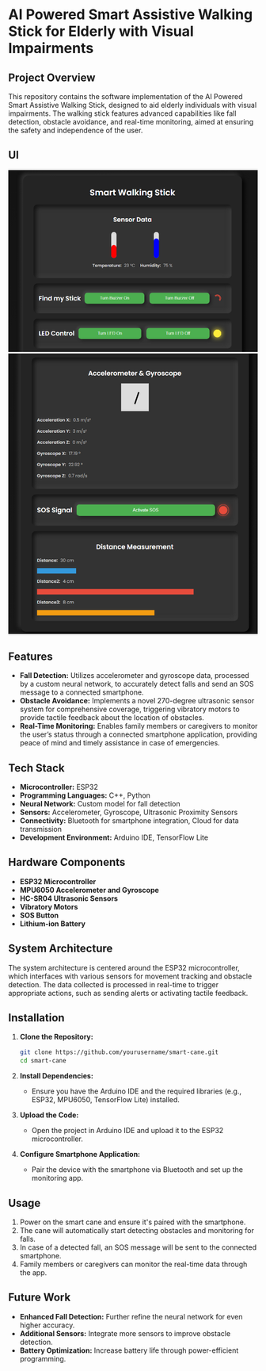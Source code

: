 # AI Powered Smart Assistive Walking Stick for Elderly with Visual Impairments

## Project Overview

This repository contains the software implementation of the AI Powered Smart Assistive Walking Stick, designed to aid elderly individuals with visual impairments. The walking stick features advanced capabilities like fall detection, obstacle avoidance, and real-time monitoring, aimed at ensuring the safety and independence of the user.

## UI 
![Smart Cane Overview](public/pic-1.png)
![System Architecture](public/pic-2.png)

## Features

- **Fall Detection:** Utilizes accelerometer and gyroscope data, processed by a custom neural network, to accurately detect falls and send an SOS message to a connected smartphone.
- **Obstacle Avoidance:** Implements a novel 270-degree ultrasonic sensor system for comprehensive coverage, triggering vibratory motors to provide tactile feedback about the location of obstacles.
- **Real-Time Monitoring:** Enables family members or caregivers to monitor the user’s status through a connected smartphone application, providing peace of mind and timely assistance in case of emergencies.

## Tech Stack

- **Microcontroller:** ESP32
- **Programming Languages:** C++, Python
- **Neural Network:** Custom model for fall detection
- **Sensors:** Accelerometer, Gyroscope, Ultrasonic Proximity Sensors
- **Connectivity:** Bluetooth for smartphone integration, Cloud for data transmission
- **Development Environment:** Arduino IDE, TensorFlow Lite

## Hardware Components

- **ESP32 Microcontroller**
- **MPU6050 Accelerometer and Gyroscope**
- **HC-SR04 Ultrasonic Sensors**
- **Vibratory Motors**
- **SOS Button**
- **Lithium-ion Battery**

## System Architecture

The system architecture is centered around the ESP32 microcontroller, which interfaces with various sensors for movement tracking and obstacle detection. The data collected is processed in real-time to trigger appropriate actions, such as sending alerts or activating tactile feedback.

## Installation

1. **Clone the Repository:**
    ```bash
    git clone https://github.com/yourusername/smart-cane.git
    cd smart-cane
    ```
2. **Install Dependencies:**
   - Ensure you have the Arduino IDE and the required libraries (e.g., ESP32, MPU6050, TensorFlow Lite) installed.

3. **Upload the Code:**
   - Open the project in Arduino IDE and upload it to the ESP32 microcontroller.

4. **Configure Smartphone Application:**
   - Pair the device with the smartphone via Bluetooth and set up the monitoring app.

## Usage

1. Power on the smart cane and ensure it's paired with the smartphone.
2. The cane will automatically start detecting obstacles and monitoring for falls.
3. In case of a detected fall, an SOS message will be sent to the connected smartphone.
4. Family members or caregivers can monitor the real-time data through the app.

## Future Work

- **Enhanced Fall Detection:** Further refine the neural network for even higher accuracy.
- **Additional Sensors:** Integrate more sensors to improve obstacle detection.
- **Battery Optimization:** Increase battery life through power-efficient programming.



